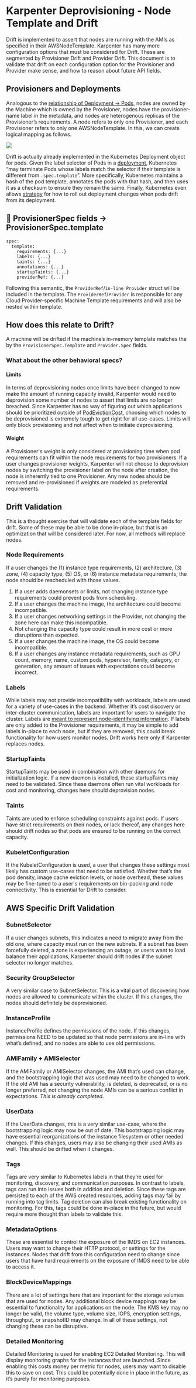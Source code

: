 # Karpenter Deprovisioning - Node Template and Drift

Drift is implemented to assert that nodes are running with the AMIs as specified in their AWSNodeTemplate. Karpenter has many more configuration options that must be considered for Drift. These are segmented by Provisioner Drift and Provider Drift. This document is to validate that drift on each configuration option for the Provisioner and Provider make sense, and how to reason about future API fields.

## Provisioners and Deployments

Analogous to the [relationship of Deployment -> Pods](https://kubernetes.io/docs/concepts/workloads/controllers/deployment/#pod-template), nodes are owned by the Machine which is owned by the Provisioner, nodes have the provisioner-name label in the metadata, and nodes are heterogenous replicas of the Provisioner’s requirements. A node refers to only one Provisioner, and each Provisioner refers to only one AWSNodeTemplate. In this, we can create logical mapping as follows.

![](images/provisioner-node-relationship.png)

Drift is actually already implemented in the Kubernetes Deployment object for pods. Given the label selector of Pods in a [deployment](https://kubernetes.io/docs/concepts/workloads/controllers/deployment/#selector), Kubernetes “may terminate Pods whose labels match the selector if their template is different from `.spec.template`”. More specifically, Kubernetes maintains a hash of the pod template, annotates the pods with that hash, and then uses it as a checksum to ensure they remain the same. Finally, Kubernetes even allows [strategy](https://kubernetes.io/docs/concepts/workloads/controllers/deployment/#strategy) for how to roll out deployment changes when pods drift from its deployment.

## 🔑 ProvisionerSpec fields → ProvisionerSpec.template

```
spec:
  template:
    requirements: {...}
    labels: {...}
    taints: {...}
    annotations: {...}
    startupTaints: {...}
    providerRef: {...}
```

Following this semantic, the `ProviderRef`/`in-line Provider` struct will be included in the template. The `ProviderRef`/`Provider` is responsible for any Cloud Provider-specific Machine Template requirements and will also be nested within template.

## How does this relate to Drift?

A machine will be drifted if the machine’s in-memory template matches the by the `ProvisionerSpec.Template` and `Provider.Spec` fields.

### What about the other behavioral specs?

#### Limits

In terms of deprovisioning nodes once limits have been changed to now make the amount of running capacity invalid, Karpenter would need to deprovision some number of nodes to assert that limits are no longer breached. Since Karpenter has no way of figuring out which applications should be prioritized outside of [PodEvictionCost](https://github.com/aws/karpenter-core/blob/main/pkg/controllers/deprovisioning/helpers.go#L125), choosing which nodes to be deprovisioned is extremely tough to get right for all use-cases. Limits will only block provisioning and not affect when to initiate deprovisioning.

#### Weight

A Provisioner's weight is only considered at provisioning time when pod requirements can fit within the node requirements for two provisioners. If a user changes provisioner weights, Karpenter will not choose to deprovision nodes by switching the provisioner label on the node after creation, the node is inherently tied to one Provisioner. Any new nodes should be removed and re-provisioned if weights are modeled as preferential requirements.

## Drift Validation

This is a thought exercise that will validate each of the template fields for drift. Some of these may be able to be done in-place, but that is an optimization that will be considered later. For now, all methods will replace nodes.

### Node Requirements

If a user changes the (1) instance type requirements, (2) architecture, (3) zone, (4) capacity type, (5) OS, or (6) instance metadata requirements, the node should be rescheduled with those values.

1. If a user adds daemonsets or limits, not changing instance type requirements could prevent pods from scheduling.
2. If a user changes the machine image, the architecture could become incompatible.
3. If a user changes networking settings in the Provider, not changing the zone here can make this incompatible.
4. Not changing the capacity type could result in more cost or more disruptions than expected.
5. If a user changes the machine image, the OS could become incompatible.
6. If a user changes any instance metadata requirements, such as GPU count, memory, name, custom pods, hypervisor, family, category, or generation, any amount of issues with expectations could become incorrect.

### Labels

While labels may not provide incompatibility with workloads, labels are used for a variety of use-cases in the backend. Whether it’s cost discovery or inter-cluster communication, labels are important for users to navigate the cluster. Labels are [meant to represent node-identifying information](https://kubernetes.io/docs/concepts/overview/working-with-objects/labels/). If labels are only added to the Provisioner requirements, it may be simple to add labels in-place to each node, but if they are removed, this could break functionality for how users monitor nodes. Drift works here only if Karpenter replaces nodes.

### StartupTaints

StartupTaints may be used in combination with other daemons for initialization logic. If a new daemon is installed, these startupTaints may need to be validated. Since these daemons often run vital workloads for cost and monitoring, changes here should deprovision nodes.

### Taints

Taints are used to enforce scheduling constraints against pods. If users have strict requirements on their nodes, or lack thereof, any changes here should drift nodes so that pods are ensured to be running on the correct capacity.

### KubeletConfiguration

If the KubeletConfiguration is used, a user that changes these settings most likely has custom use-cases that need to be satisfied. Whether that’s the pod density, image cache eviction levels, or node overhead, these values may be fine-tuned to a user's requirements on bin-packing and node connectivity. This is essential for Drift to consider.

## AWS Specific Drift Validation

### SubnetSelector

If a user changes subnets, this indicates a need to migrate away from the old one, where capacity must run on the new subnets. If a subnet has been forcefully deleted, a zone is experiencing an outage, or users want to load balance their applications, Karpenter should drift nodes if the subnet selector no longer matches.

### Security GroupSelector

A very similar case to SubnetSelector. This is a vital part of discovering how nodes are allowed to communicate within the cluster. If this changes, the nodes should definitely be deprovisioned.

### InstanceProfile

InstanceProfile defines the permissions of the node. If this changes, permissions NEED to be updated so that node permissions are in-line with what’s defined, and no nodes are able to use old permissions.

### AMIFamily + AMISelector

If the AMIFamily or AMISelector changes, the AMI that’s used can change, and the bootstrapping logic that was used may need to be changed to work. If the old AMI has a security vulnerability, is deleted, is deprecated, or is no longer preferred, not changing the node AMIs can be a serious conflict in expectations. *This is already completed.*

### UserData

If the UserData changes, this is a very similar use-case, where the bootstrapping logic may now be out of date. This bootstrapping logic may have essential reorganizations of the instance filesystem or other needed changes. If this changes, users may also be changing their used AMIs as well. This should be drifted when it changes.

### Tags

Tags are very similar to Kubernetes labels in that they’re used for monitoring, discovery, and communication purposes. In contrast to labels, tags can run into issues both in addition and deletion. Since these tags are persisted to each of the AWS created resources, adding tags may fail by running into tag limits. Tag deletion can also break existing functionality on monitoring. For this, tags could be done in-place in the future, but would require more thought than labels to validate this.

### MetadataOptions

These are essential to control the exposure of the IMDS on EC2 instances. Users may want to change their HTTP protocol, or settings for the instances. Nodes that drift from this configuration need to change since users that have hard requirements on the exposure of IMDS need to be able to access it.

### BlockDeviceMappings

There are a lot of settings here that are important for the storage volumes that are used for nodes.  Any additional block device mappings may be essential to functionality for applications on the node. The KMS key may no longer be valid, the volume type, volume size, IOPS, encryption settings, throughput, or snapshotID may change. In all of these settings, not changing these can be disruptive.

### Detailed Monitoring

Detailed Monitoring is used for enabling EC2 Detailed Monitoring. This will display monitoring graphs for the instances that are launched. Since enabling this costs money per metric for nodes, users may want to disable this to save on cost. This could be potentially done in place in the future, as it’s purely for monitoring purposes.
